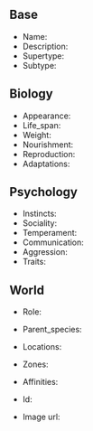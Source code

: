 ## Base
- <span class="text-field" data-tooltip="Text">Name</span>: 
- <span class="text-field" data-tooltip="Text">Description</span>: 
- <span class="text-field" data-tooltip="Text">Supertype</span>: 
- <span class="text-field" data-tooltip="Text">Subtype</span>: 

## Biology
- <span class="text-field" data-tooltip="Text">Appearance</span>: 
- <span class="number-field" data-tooltip="Number, max: 0">Life_span</span>: 
- <span class="number-field" data-tooltip="Number, max: 0">Weight</span>: 
- <span class="multi-link-field" data-tooltip="Multi Species">Nourishment</span>: 
- <span class="multi-link-field" data-tooltip="Multi Construct">Reproduction</span>: 
- <span class="multi-link-field" data-tooltip="Multi Ability">Adaptations</span>: 

## Psychology
- <span class="text-field" data-tooltip="Text">Instincts</span>: 
- <span class="text-field" data-tooltip="Text">Sociality</span>: 
- <span class="text-field" data-tooltip="Text">Temperament</span>: 
- <span class="text-field" data-tooltip="Text">Communication</span>: 
- <span class="number-field" data-tooltip="Number, max: 100">Aggression</span>: 
- <span class="multi-link-field" data-tooltip="Multi Trait">Traits</span>: 

## World
- <span class="text-field" data-tooltip="Text">Role</span>: 
- <span class="link-field" data-tooltip="Single Species">Parent_species</span>: 
- <span class="multi-link-field" data-tooltip="Multi Location">Locations</span>: 
- <span class="multi-link-field" data-tooltip="Multi Zone">Zones</span>: 
- <span class="multi-link-field" data-tooltip="Multi Phenomenon">Affinities</span>: 

- <span class="text-field" data-tooltip="Text">Id</span>: 
- <span class="text-field" data-tooltip="Text">Image url</span>: 

